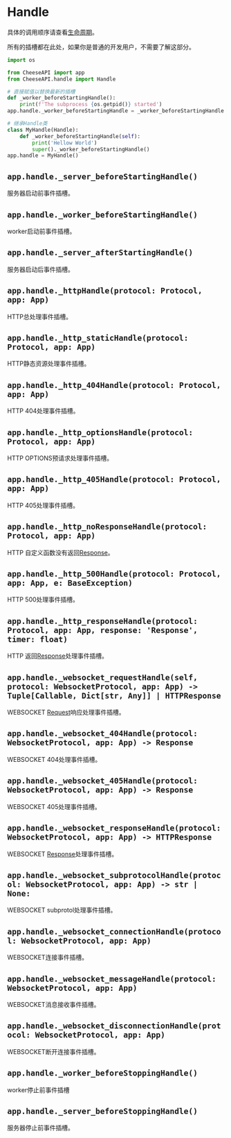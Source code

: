 # **Handle**

具体的调用顺序请查看[生命周期](../生命周期.md)。

所有的插槽都在此处，如果你是普通的开发用户，不需要了解这部分。

```python
import os

from CheeseAPI import app
from CheeseAPI.handle import Handle

# 直接赋值以替换最新的插槽
def _worker_beforeStartingHandle():
    print(f'The subprocess {os.getpid()} started')
app.handle._worker_beforeStartingHandle = _worker_beforeStartingHandle

# 继承Handle类
class MyHandle(Handle):
    def _worker_beforeStartingHandle(self):
        print('Hellow World')
        super()._worker_beforeStartingHandle()
app.handle = MyHandle()
```

## **`app.handle._server_beforeStartingHandle()`**

服务器启动前事件插槽。

## **`app.handle._worker_beforeStartingHandle()`**

worker启动前事件插槽。

## **`app.handle._server_afterStartingHandle()`**

服务器启动后事件插槽。

## **`app.handle._httpHandle(protocol: Protocol, app: App)`**

HTTP总处理事件插槽。

## **`app.handle._http_staticHandle(protocol: Protocol, app: App)`**

HTTP静态资源处理事件插槽。

## **`app.handle._http_404Handle(protocol: Protocol, app: App)`**

HTTP 404处理事件插槽。

## **`app.handle._http_optionsHandle(protocol: Protocol, app: App)`**

HTTP OPTIONS预请求处理事件插槽。

## **`app.handle._http_405Handle(protocol: Protocol, app: App)`**

HTTP 405处理事件插槽。

## **`app.handle._http_noResponseHandle(protocol: Protocol, app: App)`**

HTTP 自定义函数没有返回[Response](../Response.md)。

## **`app.handle._http_500Handle(protocol: Protocol, app: App, e: BaseException)`**

HTTP 500处理事件插槽。

## **`app.handle._http_responseHandle(protocol: Protocol, app: App, response: 'Response', timer: float)`**

HTTP 返回[Response](../Response.md)处理事件插槽。

## **`app.handle._websocket_requestHandle(self, protocol: WebsocketProtocol, app: App) -> Tuple[Callable, Dict[str, Any]] | HTTPResponse`**

WEBSOCKET [Request](../Request.md)响应处理事件插槽。

## **`app.handle._websocket_404Handle(protocol: WebsocketProtocol, app: App) -> Response`**

WEBSOCKET 404处理事件插槽。

## **`app.handle._websocket_405Handle(protocol: WebsocketProtocol, app: App) -> Response`**

WEBSOCKET 405处理事件插槽。

## **`app.handle._websocket_responseHandle(protocol: WebsocketProtocol, app: App) -> HTTPResponse`**

WEBSOCKET [Response](../Response.md)处理事件插槽。

## **`app.handle._websocket_subprotocolHandle(protocol: WebsocketProtocol, app: App) -> str | None:`**

WEBSOCKET subprotol处理事件插槽。

## **`app.handle._websocket_connectionHandle(protocol: WebsocketProtocol, app: App)`**

WEBSOCKET连接事件插槽。

## **`app.handle._websocket_messageHandle(protocol: WebsocketProtocol, app: App)`**

WEBSOCKET消息接收事件插槽。

## **`app.handle._websocket_disconnectionHandle(protocol: WebsocketProtocol, app: App)`**

WEBSOCKET断开连接事件插槽。

## **`app.handle._worker_beforeStoppingHandle()`**

worker停止前事件插槽

## **`app.handle._server_beforeStoppingHandle()`**

服务器停止前事件插槽。
